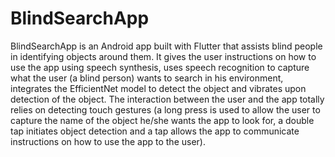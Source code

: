 # BlindSearchApp

BlindSearchApp is an Android app built with Flutter that assists blind people in identifying objects around them. It gives the user instructions on how to use the app using speech synthesis, uses speech recognition to capture what the user (a blind person) wants to search in his environment, integrates the EfficientNet model to detect the object and vibrates upon detection of the object. The interaction between the user and the app totally relies on detecting touch gestures (a long press is used to allow the user to capture the name of the object he/she wants the app to look for, a double tap initiates object detection and a tap allows the app to communicate instructions on how to use the app to the user).